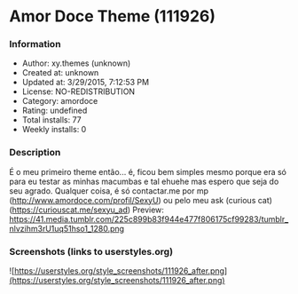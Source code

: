 # Amor Doce Theme (111926)

### Information
- Author: xy.themes (unknown)
- Created at: unknown
- Updated at: 3/29/2015, 7:12:53 PM
- License: NO-REDISTRIBUTION
- Category: amordoce
- Rating: undefined
- Total installs: 77
- Weekly installs: 0


### Description
É o meu primeiro theme então... é, ficou bem simples mesmo porque era só para eu testar as minhas macumbas e tal ehuehe mas espero que seja do seu agrado.
Qualquer coisa, é só contactar.me por mp (http://www.amordoce.com/profil/SexyU) ou pelo meu ask (curious cat) (https://curiouscat.me/sexyu_ad)
Preview: 
https://41.media.tumblr.com/225c899b83f944e477f806175cf99283/tumblr_nlvzihm3rU1uq51hso1_1280.png


### Screenshots (links to userstyles.org)
![https://userstyles.org/style_screenshots/111926_after.png](https://userstyles.org/style_screenshots/111926_after.png)


